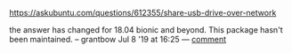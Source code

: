 https://askubuntu.com/questions/612355/share-usb-drive-over-network

>
the answer has changed for 18.04 bionic and beyond. This package hasn't been maintained. – 
grantbow Jul 8 '19 at 16:25 — [comment](https://askubuntu.com/questions/647068/usb-ip-kernel-modules-are-missing/647071#comment1924835_647071)
